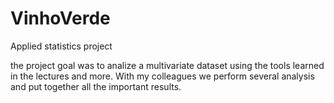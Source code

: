 # VinhoVerde
Applied statistics project

the project goal was to analize a multivariate dataset using the tools learned in the lectures and more. With my colleagues we perform several analysis and put together all the important results.
